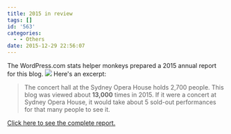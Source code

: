 ```yaml
---
title: 2015 in review
tags: []
id: '563'
categories:
  - - Others
date: 2015-12-29 22:56:07
---
```


The WordPress.com stats helper monkeys prepared a 2015 annual report for this blog. [![](//s0.wp.com/wp-content/mu-plugins/annual-reports/img/2014-emailteaser.png)](http://cuoilennaocacban2.wordpress.com/2015/annual-report/) Here's an excerpt:

> The concert hall at the Sydney Opera House holds 2,700 people. This blog was viewed about **13,000** times in 2015. If it were a concert at Sydney Opera House, it would take about 5 sold-out performances for that many people to see it.

[Click here to see the complete report.](http://cuoilennaocacban2.wordpress.com/2015/annual-report/)